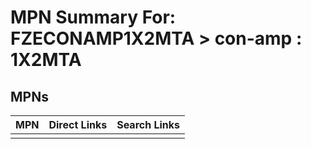 



# MPN Summary For: FZECONAMP1X2MTA > con-amp : 1X2MTA

## MPNs
  

|MPN|Direct Links|Search Links|
| :--- | :--- | :--- |
||||

